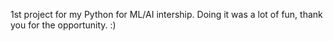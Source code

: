 1st project for my Python for ML/AI intership. Doing it was a lot of fun, thank you for the opportunity. :)
